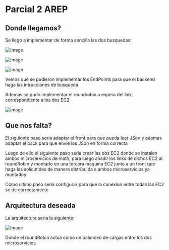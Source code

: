 # Parcial 2 AREP

## Donde llegamos?

Se llego a implementar de forma sencilla las dos busquedas: 

![image](https://github.com/user-attachments/assets/2569ded3-ef4f-4a18-92ee-3038a5584660)
 
![image](https://github.com/user-attachments/assets/e3053970-d0be-4cf4-80c8-5f7de330eab7)


![image](https://github.com/user-attachments/assets/e57860d1-a6fe-4a90-a036-e47c54b95d54)

Vemos que se pudieron implementar los EndPoints para que el backend haga las intrucciones de busqueda

Ademas se pudo implementar el roundrobin a espera del link correspondiente a los dos EC2

![image](https://github.com/user-attachments/assets/ecba46fd-4d98-42da-8382-5b6f061ca2c5)


## Que nos falta?

El siguiente paso seria adaptar el front para que pueda leer JSon y ademas adaptar el back para que envie los JSon en forma correcta

Luego de ello el siguiente paso seria crear las dos EC2 donde se instalen ambos microservicios de math, para luego añadir los links de dichos EC2 al roundRobin y montarlo en una tercera maquina EC2 junto a un front que haga las solicutides de manera distribuida a ambos microservicios ya montados

Como ultimo paso seria configurar para que la conexion entre todas las EC2 se de correctamente

## Arquitectura deseada

La arquitectura seria la siguiente:

![image](https://github.com/user-attachments/assets/e78334a1-1e3a-4e7d-b376-97d243bab1ec)

Donde el roundRobin actua como un balanceo de cargas entre los dos microservicios

